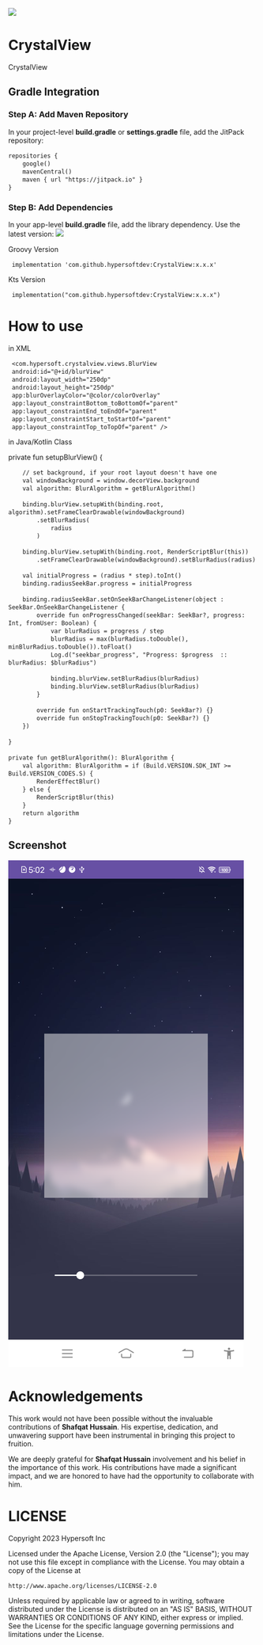 [![](https://jitpack.io/v/hypersoftdev/CrystalView.svg)](https://jitpack.io/#hypersoftdev/CrystalView)

# CrystalView

CrystalView

## Gradle Integration

### Step A: Add Maven Repository

In your project-level **build.gradle** or **settings.gradle** file, add the JitPack repository:
```
repositories {
    google()
    mavenCentral()
    maven { url "https://jitpack.io" }
}
```  

### Step B: Add Dependencies

In your app-level **build.gradle** file, add the library dependency. Use the latest version: [![](https://jitpack.io/v/hypersoftdev/CrystalView.svg)](https://jitpack.io/#hypersoftdev/CrystalView)

Groovy Version
```
 implementation 'com.github.hypersoftdev:CrystalView:x.x.x'
```
Kts Version
```
 implementation("com.github.hypersoftdev:CrystalView:x.x.x")
```

# How to use 

in XML

     <com.hypersoft.crystalview.views.BlurView
     android:id="@+id/blurView"
     android:layout_width="250dp"
     android:layout_height="250dp"
     app:blurOverlayColor="@color/colorOverlay"
     app:layout_constraintBottom_toBottomOf="parent"
     app:layout_constraintEnd_toEndOf="parent"
     app:layout_constraintStart_toStartOf="parent"
     app:layout_constraintTop_toTopOf="parent" />

in Java/Kotlin Class

private fun setupBlurView() {

        // set background, if your root layout doesn't have one
        val windowBackground = window.decorView.background
        val algorithm: BlurAlgorithm = getBlurAlgorithm()

        binding.blurView.setupWith(binding.root, algorithm).setFrameClearDrawable(windowBackground)
            .setBlurRadius(
                radius
            )

        binding.blurView.setupWith(binding.root, RenderScriptBlur(this))
            .setFrameClearDrawable(windowBackground).setBlurRadius(radius)

        val initialProgress = (radius * step).toInt()
        binding.radiusSeekBar.progress = initialProgress

        binding.radiusSeekBar.setOnSeekBarChangeListener(object : SeekBar.OnSeekBarChangeListener {
            override fun onProgressChanged(seekBar: SeekBar?, progress: Int, fromUser: Boolean) {
                var blurRadius = progress / step
                blurRadius = max(blurRadius.toDouble(), minBlurRadius.toDouble()).toFloat()
                Log.d("seekbar_progress", "Progress: $progress  ::  blurRadius: $blurRadius")

                binding.blurView.setBlurRadius(blurRadius)
                binding.blurView.setBlurRadius(blurRadius)
            }

            override fun onStartTrackingTouch(p0: SeekBar?) {}
            override fun onStopTrackingTouch(p0: SeekBar?) {}
        })

    }

    private fun getBlurAlgorithm(): BlurAlgorithm {
        val algorithm: BlurAlgorithm = if (Build.VERSION.SDK_INT >= Build.VERSION_CODES.S) {
            RenderEffectBlur()
        } else {
            RenderScriptBlur(this)
        }
        return algorithm
    }

## Screenshot

![Demo Image](https://github.com/hypersoftdev/CrystalView/blob/master/app/src/main/assets/screenshot.png)

# Acknowledgements

This work would not have been possible without the invaluable contributions of **Shafqat Hussain**. His expertise, dedication, and unwavering support have been instrumental in bringing this project to fruition.

We are deeply grateful for **Shafqat Hussain** involvement and his belief in the importance of this work. His contributions have made a significant impact, and we are honored to have had the opportunity to collaborate with him.

# LICENSE

Copyright 2023 Hypersoft Inc

Licensed under the Apache License, Version 2.0 (the "License");
you may not use this file except in compliance with the License.
You may obtain a copy of the License at

    http://www.apache.org/licenses/LICENSE-2.0

Unless required by applicable law or agreed to in writing, software
distributed under the License is distributed on an "AS IS" BASIS,
WITHOUT WARRANTIES OR CONDITIONS OF ANY KIND, either express or implied.
See the License for the specific language governing permissions and
limitations under the License.
